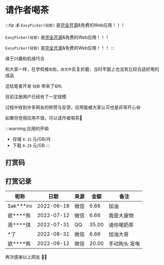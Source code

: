 # 请作者喝茶

:::tip 💰
`EasyPicker(轻取)` 是[完全开源](https://github.com/ATQQ/easypicker2-client)&免费的Web应用！！！

`EasyPicker(轻取)` 是[完全开源](https://github.com/ATQQ/easypicker2-client)&免费的Web应用！！！

`EasyPicker(轻取)` 是[完全开源](https://github.com/ATQQ/easypicker2-client)&免费的Web应用！！！
:::

缘于兴趣和机缘巧合

和大家一样，在学校被`收图`，`收文件`反复折磨，当时市面上也没有比较合适好用的成品

这给笔者开发 `轻取` 带来了`契机`

目前注册用户已经有了一定规模

过程中收到许多网友的称赞与反馈，应用能被大家认可也是非常开心😄

如果你觉得应用不错，可以请作者喝茶🍵

:::warning 应用的开销
* 存储 `0.15` 元/GB/月
* 下载 `0.29` 元/GB
:::

## 打赏码
<Praise />

## 打赏记录
| 昵称      | 日期       | 来源 | 金额  | 备注          |
| --------- | ---------- | ---- | ----- | ------------- |
| Sak***iro | 2022-06-18 | 微信 | 6.66  | 加油          |
| 欲****熊  | 2022-07-12 | 微信 | 6.66  | 我是大废物    |
| 周****琪  | 2022-07-31 | QQ   | 35.00 | 请你喝奶茶    |
| *了       | 2022-08-31 | 微信 | 6.66  | 加油大哥      |
| 欲****熊  | 2022-09-12 | 微信 | 20.00 | 手动狗头 发电 |



再次感谢以上网友 💐💐